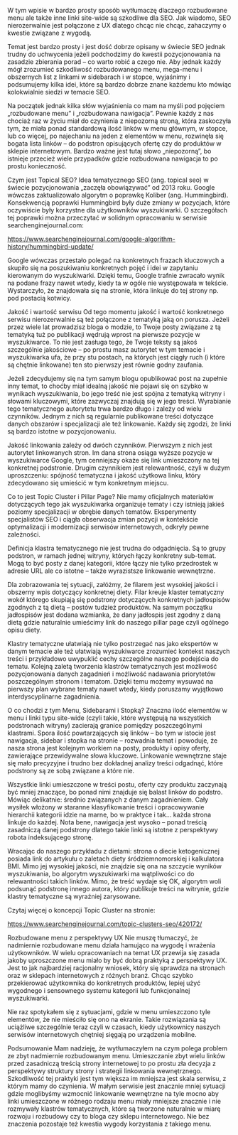 W tym wpisie w bardzo prosty sposób wytłumaczę dlaczego rozbudowane menu ale także inne linki site-wide są szkodliwe dla SEO. Jak wiadomo, SEO nierozerwalnie jest połączone z UX dlatego chcąc nie chcąc, zahaczymy o kwestie związane z wygodą.

Temat jest bardzo prosty i jest dość dobrze opisany w świecie SEO jednak trudny do uchwycenia jeżeli podchodzimy do kwestii pozycjonowania na zasadzie zbierania porad – co warto robić a czego nie. Aby jednak każdy mógł zrozumieć szkodliwość rozbudowanego menu, mega-menu i obszernych list z linkami w sidebarach i w stopce, wyjaśnimy i podsumujemy kilka idei, które są bardzo dobrze znane każdemu kto mówiąc kolokwialnie siedzi w temacie SEO.

Na początek jednak kilka słów wyjaśnienia co mam na myśli pod pojęciem „rozbudowane menu” i „rozbudowana nawigacja”. Pewnie każdy z nas chociaż raz w życiu miał do czynienia z niepozorną stroną, która zaskoczyła tym, że miała ponad standardową ilość linków w menu głównym, w stopce, lub co więcej, po najechaniu na jeden z elementów w menu, rozwinęła się bogata lista linków – do podstron opisujących ofertę czy do produktów w sklepie internetowym. Bardzo ważne jest tutaj słowo „niepozorną”, bo istnieje przecież wiele przypadków gdzie rozbudowana nawigacja to po prostu konieczność.

Czym jest Topical SEO?
Idea tematycznego SEO (ang. topical seo) w świecie pozycjonowania „zaczęła obowiązywać” od 2013 roku. Google wówczas zaktualizowało algorytm o poprawkę Koliber (ang. Hummingbird). Konsekwencją poprawki Hummingbird były duże zmiany w pozycjach, które oczywiście były korzystne dla użytkowników wyszukiwarki. O szczegółach tej poprawki można przeczytać w solidnym opracowaniu w serwisie searchenginejournal.com:

https://www.searchenginejournal.com/google-algorithm-history/hummingbird-update/

Google wówczas przestało polegać na konkretnych frazach kluczowych a skupiło się na poszukiwaniu konkretnych pojęć i idei w zapytaniu kierowanym do wyszukiwarki. Dzięki temu, Google trafnie zwracało wynik na podane frazy nawet wtedy, kiedy ta w ogóle nie występowała w tekście. Wystarczyło, że znajdowała się na stronie, która linkuje do tej strony np. pod postacią kotwicy.

Jakość i wartość serwisu
Od tego momentu jakość i wartość konkretnego serwisu nierozerwalnie są też połączone z tematyką jaką on porusza. Jeżeli przez wiele lat prowadzisz bloga o modzie, to Twoje posty związane z tą tematyką tuż po publikacji wędrują wprost na pierwsze pozycje w wyszukiwarce. To nie jest zasługa tego, że Twoje teksty są jakoś szczególnie jakościowe – po prostu masz autorytet w tym temacie i wyszukiwarka ufa, że przy stu postach, na których jest ciągły ruch (i które są chętnie linkowane) ten sto pierwszy jest równie godny zaufania.

Jeżeli zdecydujemy się na tym samym blogu opublikować post na zupełnie inny temat, to choćby miał idealną jakość nie pojawi się on szybko w wynikach wyszukiwania, bo jego treść nie jest spójna z tematyką witryny i słowami kluczowymi, które zazwyczaj znajdują się w jego treści. Wyrabianie tego tematycznego autorytetu trwa bardzo długo i zależy od wielu czynników. Jednym z nich są regularnie publikowane treści dotyczące danych obszarów i specjalizacji ale też linkowanie. Każdy się zgodzi, że linki są bardzo istotne w pozycjonowaniu.

Jakość linkowania zależy od dwóch czynników. Pierwszym z nich jest autorytet linkowanych stron. Im dana strona osiąga wyższe pozycje w wyszukiwarce Google, tym cenniejszy okaże się link umieszczony na tej konkretnej podstronie. Drugim czynnikiem jest relewantność, czyli w dużym uproszczeniu: spójność tematyczna i jakość użytkowa linku, który zdecydowano się umieścić w tym konkretnym miejscu.

Co to jest Topic Cluster i Pillar Page?
Nie mamy oficjalnych materiałów dotyczących tego jak wyszukiwarka organizuje tematy i czy istnieją jakieś poziomy specjalizacji w obrębie danych tematów. Eksperymenty specjalistów SEO i ciągła obserwacja zmian pozycji w kontekście optymalizacji i modernizacji serwisów internetowych, odkryły pewne zależności.

Definicja klastra tematycznego nie jest trudna do odgadnięcia. Są to grupy podstron, w ramach jednej witryny, których łączy konkretny sub-temat. Mogą to być posty z danej kategorii, które łączy nie tylko przedrostek w adresie URL ale co istotne – także wyrazistsze linkowanie wewnętrzne.

Dla zobrazowania tej sytuacji, załóżmy, że filarem jest wysokiej jakości i obszerny wpis dotyczący konkretnej diety. Filar kreuje klaster tematyczny wokół którego skupiają się podstrony dotyczących konkretnych jadłospisów zgodnych z tą dietą – postów tudzież produktów. Na samym początku jadłospisów jest dodana wzmianka, że dany jadłospis jest zgodny z daną dietą gdzie naturalnie umieścimy link do naszego pillar page czyli ogólnego opisu diety.

Klastry tematyczne ułatwiają nie tylko postrzegać nas jako ekspertów w danym temacie ale też ułatwiają wyszukiwarce zrozumieć kontekst naszych treści i przykładowo uwypuklić cechy szczególne naszego podejścia do tematu. Kolejną zaletą tworzenia klastrów tematycznych jest możliwość pozycjonowania danych zagadnień i możliwość nadawania priorytetów poszczególnym stronom i tematom. Dzięki temu możemy wysuwać na pierwszy plan wybrane tematy nawet wtedy, kiedy poruszamy wyjątkowo interdyscyplinarne zagadnienia.

O co chodzi z tym Menu, Sidebarami i Stopką?
Znaczna ilość elementów w menu i linki typu site-wide (czyli takie, które występują na wszystkich podstronach witryny) zacierają granice pomiędzy poszczególnymi klastrami. Spora ilość powtarzających się linków – bo tym w istocie jest nawigacja, sidebar i stopka na stronie – rozwadnia temat i powoduje, że nasza strona jest kolejnym workiem na posty, produkty i opisy oferty, zawierające przewidywalne słowa kluczowe. Linkowanie wewnętrzne staje się mało precyzyjne i trudno bez dokładnej analizy treści odgadnąć, które podstrony są ze sobą związane a które nie.

Wszystkie linki umieszczone w treści postu, oferty czy produktu zaczynają być mniej znaczące, bo ponad nimi znajduje się balast linków do podstro. Mówiąc delikatnie: średnio związanych z danym zagadnieniem. Cały wysiłek włożony w staranne klasyfikowanie treści i opracowywanie hierarchii kategorii idzie na marne, bo w praktyce i tak… każda strona linkuje do każdej. Nota bene, nawigacja jest wysoko – ponad treścią zasadniczą danej podstrony dlatego takie linki są istotne z perspektywy robota indeksującego stronę.

Wracając do naszego przykładu z dietami: strona o diecie ketogenicznej posiada link do artykułu o zaletach diety śródziemnomorskiej i kalkulatora BMI. Mimo jej wysokiej jakości, nie znajdzie się ona na szczycie wyników wyszukiwania, bo algorytm wyszukiwarki ma wątpliwości co do relewantności takich linków. Mimo, że treść wydaje się OK, algorytm woli podsunąć podstronę innego autora, który publikuje treści na witrynie, gdzie klastry tematyczne są wyraźniej zarysowane.

Czytaj więcej o koncepcji Topic Cluster na stronie:

https://www.searchenginejournal.com/topic-clusters-seo/420172/

Rozbudowane menu z perspektywy UX
Nie muszę tłumaczyć, że nadmiernie rozbudowane menu działa hamująco na wygodę i wrażenia użytkowników. W wielu opracowaniach na temat UX przewija się zasada jakoby uproszczone menu miało by być dobrą praktyką z perspektywy UX. Jest to jak najbardziej racjonalny wniosek, który się sprawdza na stronach oraz w sklepach internetowych z różnych branż. Chcąc szybko przekierować użytkownika do konkretnych produktów, lepiej użyć wygodnego i sensownego systemu kategorii lub funkcjonalnej wyszukiwarki.

Nie raz spotykałem się z sytuacjami, gdzie w menu umieszczono tyle elementów, że nie mieściło się ono na ekranie. Takie rozwiązania są uciążliwe szczególnie teraz czyli w czasach, kiedy użytkownicy naszych serwisów internetowych chętniej sięgają po urządzenia mobilne.

Podsumowanie
Mam nadzieję, że wytłumaczyłem na czym polega problem ze zbyt nadmiernie rozbudowanym menu. Umieszczanie zbyt wielu linków przed zasadniczą treścią strony internetowej to po prostu zła decyzja z perspektywy struktury strony i strategii linkowania wewnętrznego. Szkodliwość tej praktyki jest tym większa im mniejsza jest skala serwisu, z którym mamy do czynienia. W małym serwisie jest znacznie mniej sytuacji gdzie moglibyśmy wzmocnić linkowanie wewnętrzne na tyle mocno aby linki umieszczone w różnego rodzaju menu miały mniejsze znacznie i nie rozmywały klastrów tematycznych, które są tworzone naturalnie w miarę rozwoju i rozbudowy czy to bloga czy sklepu internetowego. Nie bez znaczenia pozostaje też kwestia wygody korzystania z takiego menu.